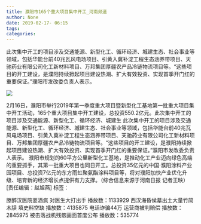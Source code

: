 ```yaml
---
title: 濮阳市165个重大项目集中开工_河南频道
author: None
date: 2019-02-17- 06:15
tags: 
categories: 
---
```

此次集中开工的项目涉及交通能源、新型化工、循环经济、城建生态、社会事业等领域，包括华能台前40兆瓦风电场项目、引黄入冀补淀工程生态涵养带项目、天驰药业有限公司化工新材料项目、万邦集团厚疆农产品冷链物流项目等。“这些项目的开工建设，是濮阳持续掀起项目建设热潮、扩大有效投资、实现首季开门红的重要保证。”濮阳市发改委负责人表示。
<!-- more -->
                
<img align="center" border="0" src="http://p2.ifengimg.com/a/2016/0810/204c433878d5cf9size1_w16_h16.png" />
                
            
2月16日，濮阳市举行2019年第一季度重大项目暨新型化工基地第一批重大项目集中开工活动，165个重大项目集中开工建设，总投资550.2亿元。此次集中开工的项目涉及交通能源、新型化工、循环经济、城建生
此次集中开工的项目涉及交通能源、新型化工、循环经济、城建生态、社会事业等领域，包括华能台前40兆瓦风电场项目、引黄入冀补淀工程生态涵养带项目、天驰药业有限公司化工新材料项目、万邦集团厚疆农产品冷链物流项目等。“这些项目的开工建设，是濮阳持续掀起项目建设热潮、扩大有效投资、实现首季开门红的重要保证。”濮阳市发改委负责人表示。
濮阳市规划的60平方公里新型化工基地，是推动化工产业迈向绿色高端的重要抓手，其第一批重大项目也同日开工。总投资35亿元的中国·濮阳涂料产业园项目、总投资7亿元的东方雨虹聚氨酯涂料项目等，将对濮阳加快产业优化升级、培育新的经济增长点提供有力支撑。（综合信息来源于河南日报 记者王映）
[责任编辑：赵旭燕]
标签：
 
             
滕醉汉医院耍酒疯 对医生大打出手
播放数：1133929
西汉海昏侯墓出土大量竹简木牍 填史料空缺
播放数：4135875
电话诈骗44万 运营商被判赔偿
播放数：2845975
被击落战机残骸画面首度公布
播放数：535774
